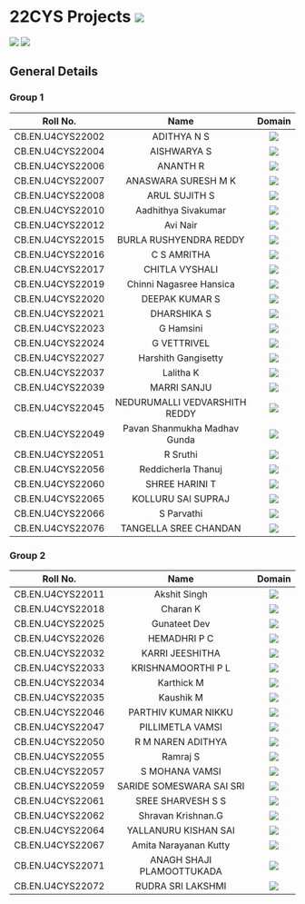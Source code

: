 # 22CYS Projects ![](https://img.shields.io/badge/-Live-green)

![](https://img.shields.io/badge/UG-22CYS-purple) ![](https://img.shields.io/badge/Focus-TBD-blue)

## General Details 

### Group 1

| Roll No. | Name | Domain |
|:--------:|:----:|:------:|
| CB.EN.U4CYS22002 | ADITHYA N S | ![](https://img.shields.io/badge/-Blockchain-darkblue) |
| CB.EN.U4CYS22004 | AISHWARYA S |  ![](https://img.shields.io/badge/-Blockchain-darkblue) |
| CB.EN.U4CYS22006 | ANANTH R | ![](https://img.shields.io/badge/-TBD-blue) |
| CB.EN.U4CYS22007 | ANASWARA SURESH M K | ![](https://img.shields.io/badge/-Blockchain-darkblue) |
| CB.EN.U4CYS22008 | ARUL SUJITH S | ![](https://img.shields.io/badge/-TBD-blue) |
| CB.EN.U4CYS22010 | Aadhithya Sivakumar | ![](https://img.shields.io/badge/-OSINT-purple) |
| CB.EN.U4CYS22012 | Avi Nair | ![](https://img.shields.io/badge/-TBD-blue) |
| CB.EN.U4CYS22015 | BURLA RUSHYENDRA REDDY | ![](https://img.shields.io/badge/-TBD-blue) |
| CB.EN.U4CYS22016 | C S AMRITHA | ![](https://img.shields.io/badge/-Blockchain-darkblue) |
| CB.EN.U4CYS22017 | CHITLA VYSHALI | ![](https://img.shields.io/badge/-TBD-blue) |
| CB.EN.U4CYS22019 | Chinni Nagasree Hansica| ![](https://img.shields.io/badge/-TBD-blue) |
| CB.EN.U4CYS22020 | DEEPAK KUMAR S | ![](https://img.shields.io/badge/-Blockchain-darkblue) |
| CB.EN.U4CYS22021 | DHARSHIKA S | ![](https://img.shields.io/badge/-Forensics-purple) |
| CB.EN.U4CYS22023 | G Hamsini | ![](https://img.shields.io/badge/-OSINT-purple)  |
| CB.EN.U4CYS22024 | G VETTRIVEL | ![](https://img.shields.io/badge/-TBD-blue) |
| CB.EN.U4CYS22027 | Harshith Gangisetty | ![](https://img.shields.io/badge/-TBD-blue) |
| CB.EN.U4CYS22037 | Lalitha K | ![](https://img.shields.io/badge/-TBD-blue) |
| CB.EN.U4CYS22039 | MARRI SANJU | ![](https://img.shields.io/badge/-TBD-blue) |
| CB.EN.U4CYS22045 | NEDURUMALLI VEDVARSHITH REDDY | ![](https://img.shields.io/badge/-TBD-blue) |
| CB.EN.U4CYS22049 | Pavan Shanmukha Madhav Gunda | ![](https://img.shields.io/badge/-TBD-blue) |
| CB.EN.U4CYS22051 | R Sruthi | ![](https://img.shields.io/badge/-Blockchain-darkblue) |
| CB.EN.U4CYS22056 | Reddicherla Thanuj |![](https://img.shields.io/badge/-Forensics-purple) |
| CB.EN.U4CYS22060 | SHREE HARINI T | ![](https://img.shields.io/badge/-Blockchain-darkblue) |
| CB.EN.U4CYS22065 | KOLLURU SAI SUPRAJ | ![](https://img.shields.io/badge/-TBD-blue) |
| CB.EN.U4CYS22066 | S Parvathi | ![](https://img.shields.io/badge/-Law-black) |
| CB.EN.U4CYS22076 | TANGELLA SREE CHANDAN | ![](https://img.shields.io/badge/-TBD-blue) |

### Group 2

| Roll No. | Name | Domain |
|:--------:|:----:|:------:|
| CB.EN.U4CYS22011 | Akshit Singh | ![](https://img.shields.io/badge/-TBD-blue) |
| CB.EN.U4CYS22018 | Charan K | ![](https://img.shields.io/badge/-TBD-blue) |
| CB.EN.U4CYS22025 | Gunateet Dev | ![](https://img.shields.io/badge/-TBD-blue) |
| CB.EN.U4CYS22026 | HEMADHRI P C | ![](https://img.shields.io/badge/-TBD-blue) |
| CB.EN.U4CYS22032 | KARRI JEESHITHA | ![](https://img.shields.io/badge/-TBD-blue) |
| CB.EN.U4CYS22033 | KRISHNAMOORTHI P L | ![](https://img.shields.io/badge/-TBD-blue) |
| CB.EN.U4CYS22034 | Karthick M | ![](https://img.shields.io/badge/-TBD-blue) |
| CB.EN.U4CYS22035 | Kaushik M | ![](https://img.shields.io/badge/-TBD-blue) |
| CB.EN.U4CYS22046 | PARTHIV KUMAR NIKKU | ![](https://img.shields.io/badge/-TBD-blue) |
| CB.EN.U4CYS22047 | PILLIMETLA VAMSI |  ![](https://img.shields.io/badge/-TBD-blue) |
| CB.EN.U4CYS22050 | R M NAREN ADITHYA | ![](https://img.shields.io/badge/-TBD-blue) |
| CB.EN.U4CYS22055 | Ramraj S | ![](https://img.shields.io/badge/-TBD-blue) |
| CB.EN.U4CYS22057 | S MOHANA VAMSI |  ![](https://img.shields.io/badge/-TBD-blue) |
| CB.EN.U4CYS22059 | SARIDE SOMESWARA SAI SRI | ![](https://img.shields.io/badge/-TBD-blue) |
| CB.EN.U4CYS22061 | SREE SHARVESH S S | ![](https://img.shields.io/badge/-TBD-blue) |
| CB.EN.U4CYS22062 | Shravan Krishnan.G | ![](https://img.shields.io/badge/-TBD-blue) |
| CB.EN.U4CYS22064 | YALLANURU KISHAN SAI | ![](https://img.shields.io/badge/-TBD-blue) |
| CB.EN.U4CYS22067 | Amita Narayanan Kutty | ![](https://img.shields.io/badge/-TBD-blue) |
| CB.EN.U4CYS22071 | ANAGH SHAJI PLAMOOTTUKADA | ![](https://img.shields.io/badge/-TBD-blue) |
| CB.EN.U4CYS22072 | RUDRA SRI LAKSHMI | ![](https://img.shields.io/badge/-TBD-blue) |
